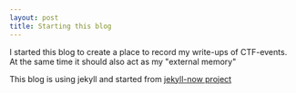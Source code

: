 ```yaml
---
layout: post
title: Starting this blog
---
```


I started this blog to create a place to record my write-ups of CTF-events.
At the same time it should also act as my "external memory"

This blog is using jekyll and started from [jekyll-now project](https://github.com/barryclark/jekyll-now "jekyll-now project")

